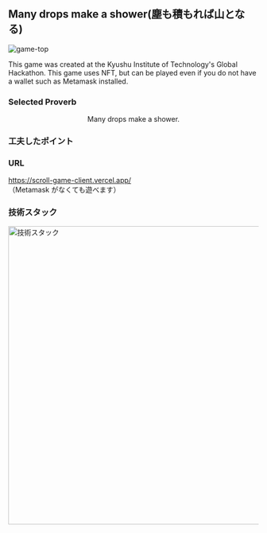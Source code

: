 ## Many drops make a shower(塵も積もれば山となる)

![game-top](https://user-images.githubusercontent.com/80461281/203475146-327cfea8-eef7-4d9e-9bed-f17b7438f8de.png)

This game was created at the Kyushu Institute of Technology's Global Hackathon. This game uses NFT, but can be played even if you do not have a wallet such as Metamask installed.

### Selected Proverb

<center>Many drops make a shower.</center>

### 工夫したポイント

### URL

https://scroll-game-client.vercel.app/  
（Metamask がなくても遊べます）

### 技術スタック

<img src="https://user-images.githubusercontent.com/80461281/203477216-dd807714-3ea0-4d93-8b96-16fad9af9720.JPG" alt="技術スタック" width="600px">
